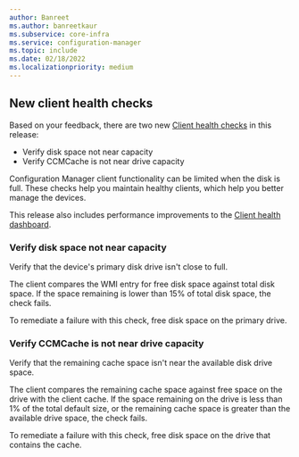 ```yaml
---
author: Banreet
ms.author: banreetkaur
ms.subservice: core-infra
ms.service: configuration-manager
ms.topic: include
ms.date: 02/18/2022
ms.localizationpriority: medium
---
```


## <a name="bkmk_health"></a> New client health checks

<!--10954111-->

Based on your feedback, there are two new [Client health checks](../../../../clients/manage/client-health-checks.md) in this release:

- Verify disk space not near capacity
- Verify CCMCache is not near drive capacity

Configuration Manager client functionality can be limited when the disk is full. These checks help you maintain healthy clients, which help you better manage the devices.

This release also includes performance improvements to the [Client health dashboard](../../../../clients/manage/client-health-dashboard.md).

### Verify disk space not near capacity

Verify that the device's primary disk drive isn't close to full.

The client compares the WMI entry for free disk space against total disk space. If the space remaining is lower than 15% of total disk space, the check fails.

To remediate a failure with this check, free disk space on the primary drive.

### Verify CCMCache is not near drive capacity

Verify that the remaining cache space isn't near the available disk drive space.

The client compares the remaining cache space against free space on the drive with the client cache. If the space remaining on the drive is less than 1% of the total default size, or the remaining cache space is greater than the available drive space, the check fails.

To remediate a failure with this check, free disk space on the drive that contains the cache.
